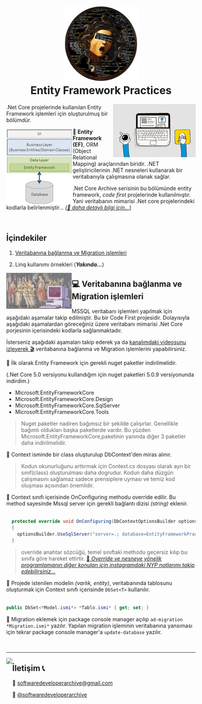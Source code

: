 <h1 align="center">
  <br>
  <a href="https://github.com/zeynepaslierhan/.NetCoreArchive"><img src="https://github.com/zeynepaslierhan/zeynepaslierhan/blob/main/img/Logo.png" alt="SoftwareDeveloperArchive" width="200"></a>
  <br>
  Entity Framework Practices
  <br>
</h1>

<img src="https://github.com/zeynepaslierhan/zeynepaslierhan/blob/main/img/gifs/BuKadarSakin%C3%87al%C4%B1%C5%9Fm%C4%B1yorum.gif" align="right">

.Net Core projelerinde kullanılan Entity Framework işlemleri için oluşturulmuş bir bölümdür.

<img src="https://github.com/zeynepaslierhan/.NetCoreArchive/blob/main/img/Entity%20Framework/EntityFramework.png" align="left" height="200">

:round_pushpin: **Entity Framework (EF)**, ORM (Object Relational Mapping) araçlarından biridir. .NET geliştiricilerinin .NET nesneleri kullanarak bir veritabanıyla çalışmasına olanak sağlar. 

.Net Core Archive serisinin bu bölümünde entity framework, *code first* projelerinde kullanılmıştır. Yani veritabanın mimarisi .Net core projelerindeki kodlarla belirlenmiştir... [*(:bookmark_tabs: daha detaylı bilgi için...)*](https://www.instagram.com/softwaredeveloperarchive/guide/entity-framework/18186750643234331/)

</br>

## İçindekiler

1. [Veritabanına bağlanma ve Migration işlemleri]()

2. Linq kullanımı örnekleri (***Yakında...***)

<a href="https://www.youtube.com/watch?v=S1p0lEaLXnU&list=PLjMBQHLzNCzZ7nADOe8ZYej602FbID13M&index=4&pp=sAQB"><img src="https://github.com/zeynepaslierhan/.NetCoreArchive/blob/main/img/Authentication%20Practices.jpg" align="left" height="95"> </a> 

## 💻 Veritabanına bağlanma ve Migration işlemleri 

MSSQL veritabanı işlemleri yapılmak için aşağıdaki aşamalar takip edilmiştir. Bu bir Code First projesidir. Dolayısıyla aşağıdaki aşamalardan göreceğiniz üzere veritabanı mimarisi .Net Core porjesinin içerisindeki kodlarla sağlanmaktadır.

İsterseniz aşağıdaki aşamaları takip ederek ya da [kanalımdaki videosunu izleyerek 🎬](https://www.youtube.com/watch?v=S1p0lEaLXnU&list=PLjMBQHLzNCzZ7nADOe8ZYej602FbID13M&index=5&ab_channel=SoftwareDeveloperArchive) veritabanına bağlanma ve Migration işlemlerini yapabilirsiniz.

:pushpin: İlk olarak Entity Framework için gerekli nuget paketler indirilmelidir. 

(.Net Core 5.0 versiyonu kullandığım için nuget paketleri 5.0.9 versiyonunda indirdim.)

* Microsoft.EntityFrameworkCore 
* Microsoft.EntityFrameworkCore.Design
* Microsoft.EntityFrameworkCore.SqlServer
* Microsoft.EntityFrameworkCore.Tools

> Nuget paketler nadiren bağımsız bir şekilde çalışırlar. Genellikle bağımlı oldukları başka paketlerde vardır. Bu yüzden Microsoft.EntityFrameworkCore,paketinin yanında diğer 3 paketler daha indirilmelidir.

:pushpin: Context isminde bir class oluşturulup DbContext'den miras alınır. 

> Kodun okunurluğunu arttırmak için Context.cs dosyası olarak ayrı bir sınıf(class) oluşturulması daha dogrudur. Kodun daha düzgün çalışmasını sağlamaz sadece prensiplere uyması ve temiz kod oluşması açısından önemlidir.

:pushpin: Context sınıfı içerisinde OnConfiguring methodu override edilir. Bu method sayesinde Mssql server için gerekli bağlantı dizisi *(string)* eklenir.

```C#

  protected override void OnConfiguring(DbContextOptionsBuilder optionsBuilder)
  {
    optionsBuilder.UseSqlServer("server=.; database=EntityFrameworkPractices1;integrated security=true");
  }

```

> override anahtar sözcüğü, temel sınıftaki methodu geçersiz kılıp bu sınıfa göre hareket ettirtir. [ :bookmark_tabs: *Override ve nesneye yönelik programlamanın diğer konuları için instagramdaki NYP notlarımı takip edebilirsiniz...*](https://www.instagram.com/softwaredeveloperarchive/guide/nesneye-y-nelik-programlama-ve-net-core/17999316274518932/)

:pushpin: Projede istenilen modelin *(varlık, entity)*, veritabanında tablosunu oluşturmak için Context sınıfı içerisinde `DbSet<T>` kullanılır.

```C#

public DbSet<*Model.ismi*> *Tablo.ismi* { get; set; }

```

:pushpin: Migration eklemek için package console manager açılıp `ad-migration *Migration.ismi*` yazılır. Yapılan migration işleminin veritabanına yansıması için tekrar package console manager'a `update-database` yazılır.

</br>

---

<img src="https://github.com/zeynepaslierhan/zeynepaslierhan/blob/main/img/gifs/Yorumlar%C4%B1Okuyorumdur.gif" align="left" height="150">

## İletişim :telephone_receiver:

:e-mail:  softwaredeveloperarchive@gmail.com

:iphone: [@softwaredeveloperarchive](https://www.instagram.com/softwaredeveloperarchive/)
